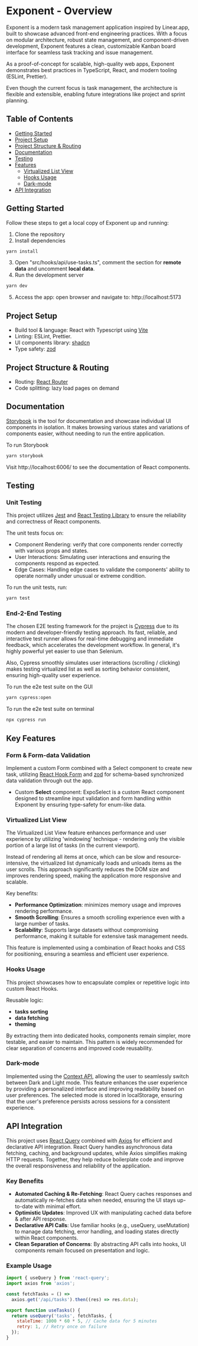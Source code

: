 # Exponent - Overview

Exponent is a modern task management application inspired by Linear.app, built to showcase advanced front-end engineering practices. With a focus on modular architecture, robust state management, and component-driven development, Exponent features a clean, customizable Kanban board interface for seamless task tracking and issue management.

As a proof-of-concept for scalable, high-quality web apps, Exponent demonstrates best practices in TypeScript, React, and modern tooling (ESLint, Prettier). 

Even though the current focus is task management, the architecture is flexible and extensible, enabling future integrations like project and sprint planning.

## Table of Contents
- [Getting Started](#getting-started)
- [Project Setup](#project-setup)
- [Project Structure & Routing](#project-structure--routing)
- [Documentation](#documentation)
- [Testing](#testing)
- [Features](#features)
  - [Virtualized List View](#virtualized-list-view)
  - [Hooks Usage](#hooks-usage)
  - [Dark-mode](#dark-mode)
- [API Integration](#api-integration)

## Getting Started
Follow these steps to get a local copy of Exponent up and running:

1. Clone the repository
2. Install dependencies
```bash
yarn install
```
3. Open "src/hooks/api/use-tasks.ts", comment the section for **remote data** and uncomment **local data**.
4. Run the development server
```bash
yarn dev
```
5. Access the app: open browser and navigate to: http://localhost:5173

## Project Setup

- Build tool & language: React with Typescript using [Vite](https://vitejs.dev/)
- Linting: ESLint, Prettier.
- UI components library: [shadcn](https://ui.shadcn.com/)
- Type safety: [zod](https://zod.dev/)

## Project Structure & Routing
- Routing: [React Router](https://reactrouter.com/home)
- Code splitting: lazy load pages on demand

## Documentation
[Storybook](https://storybook.js.org/) is the tool for documentation and showcase individual UI components in isolation. It makes browsing various states and variations of components easier, without needing to run the entire application.

To run Storybook
```bash
yarn storybook
```

Visit http://localhost:6006/ to see the documentation of React components.

## Testing

### Unit Testing

This project utilizes [Jest](https://jestjs.io/) and [React Testing Library](https://testing-library.com/docs/react-testing-library/intro/) to ensure the reliability and correctness of React components.

The unit tests focus on:
- Component Rendering: verify that core components render correctly with various props and states.
- User Interactions: Simulating user interactions and ensuring the components respond as expected.
- Edge Cases: Handling edge cases to validate the components' ability to operate normally under unusual or extreme condition. 

To run the unit tests, run:

```bash
yarn test
```

### End-2-End Testing
The chosen E2E testing framework for the project is [Cypress](https://www.cypress.io/) due to its modern and developer-friendly testing approach. Its fast, reliable, and interactive test runner allows for real-time debugging and immediate feedback, which accelerates the development workflow. In general, it's highly powerful yet easier to use than Selenium.
 
Also, Cypress smoothly simulates user interactions (scrolling / clicking) makes testing virtualized list as well as sorting behavior consistent, ensuring high-quality user experience.

To run the e2e test suite on the GUI
```bash
yarn cypress:open
```

To run the e2e test suite on terminal
```bash
npx cypress run
```

## Key Features

### Form & Form-data Validation
Implement a custom Form combined with a Select component to create new task, utilizing [React Hook Form](https://react-hook-form.com/) and [zod](https://zod.dev/) for schema-based synchronized data validation through out the app.

- Custom **Select** component: ExpoSelect is a custom React component designed to streamline input validation and form handling within Exponent by ensuring type-safety for enum-like data.

### Virtualized List View
The Virtualized List View feature enhances performance and user experience by utilizing 'windowing' technique - rendering only the visible portion of a large list of tasks (in the current viewport). 

Instead of rendering all items at once, which can be slow and resource-intensive, the virtualized list dynamically loads and unloads items as the user scrolls. This approach significantly reduces the DOM size and improves rendering speed, making the application more responsive and scalable.

Key benefits:

- **Performance Optimization**: minimizes memory usage and improves rendering performance.
- **Smooth Scrolling**: Ensures a smooth scrolling experience even with a large number of tasks.
- **Scalability**: Supports large datasets without compromising performance, making it suitable for extensive task management needs.

This feature is implemented using a combination of React hooks and CSS for positioning, ensuring a seamless and efficient user experience.

### Hooks Usage
This project showcases how to encapsulate complex or repetitive logic into custom React Hooks. 

Reusable logic:
- **tasks sorting**
- **data fetching**
- **theming**

By extracting them into dedicated hooks, components remain simpler, more testable, and easier to maintain. 
This pattern is widely recommended for clear separation of concerns and improved code reusability.

### Dark-mode

Implemented using the [Context API](https://react.dev/reference/react/createContext), allowing the user to seamlessly switch between Dark and Light mode. This feature enhances the user experience by providing a personalized interface and improving readability based on user preferences. The selected mode is stored in localStorage, ensuring that the user's preference persists across sessions for a consistent experience.

## API Integration
This project uses [React Query](https://tanstack.com/query/latest/docs/framework/react/overview) combined with [Axios](https://axios-http.com/docs/intro) for efficient and declarative API integration. React Query handles asynchronous data fetching, caching, and background updates, while Axios simplifies making HTTP requests. Together, they help reduce boilerplate code and improve the overall responsiveness and reliability of the application.

### Key Benefits
- **Automated Caching & Re-Fetching**: React Query caches responses and automatically re-fetches data when needed, ensuring the UI stays up-to-date with minimal effort.
- **Optimistic Updates**: Improved UX with manipulating cached data before & after API response.
- **Declarative API Calls**: Use familiar hooks (e.g., useQuery, useMutation) to manage data fetching, error handling, and loading states directly within React components.
- **Clean Separation of Concerns**: By abstracting API calls into hooks, UI components remain focused on presentation and logic.

### Example Usage
```js
import { useQuery } from 'react-query';
import axios from 'axios';

const fetchTasks = () =>
  axios.get('/api/tasks').then((res) => res.data);

export function useTasks() {
  return useQuery('tasks', fetchTasks, {
    staleTime: 1000 * 60 * 5, // Cache data for 5 minutes
    retry: 1, // Retry once on failure
  });
}
```
